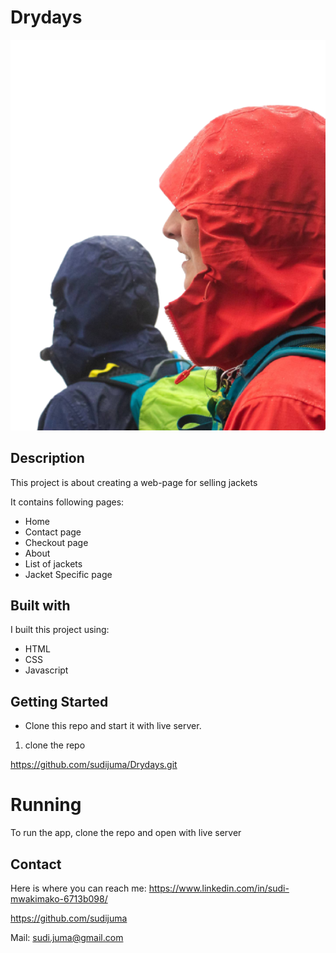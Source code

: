 # Drydays
![image](https://github.com/sudijuma/Drydays/blob/main/images/herobannerxl.png)

## Description
This project is about creating a web-page for selling jackets

It contains following pages:
- Home
- Contact page
- Checkout page
- About
- List of jackets
- Jacket Specific page



## Built with
I built this project using:
- HTML
- CSS
- Javascript

## Getting Started
- Clone this repo and start it with live server.
1. clone the repo

https://github.com/sudijuma/Drydays.git

# Running
To run the app, clone the repo and open with live server

## Contact

Here is where you can reach me:
https://www.linkedin.com/in/sudi-mwakimako-6713b098/

https://github.com/sudijuma

Mail:
sudi.juma@gmail.com



